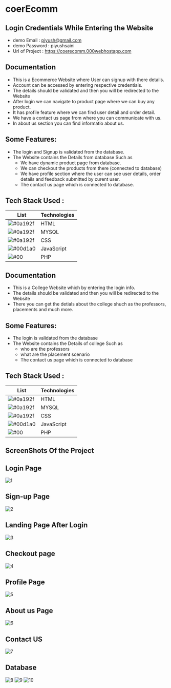 # coerEcomm
## Login Credentials While Entering the Website

- demo Email : piyush@gmail.com
-  demo Password : piyushsaini
- Url of Project : https://coerecomm.000webhostapp.com


## Documentation

- This is a Ecommerce Website where User can signup  with there details.
- Account can be accessed by entering respective credentials.
- The details should be validated and then you will be redirected to the Website 
- After login we can navigate to product page where we can buy any product.
- It has profile feature where we can find user detail and order detail.
- We have a contact us page from where you can communicate with us.
- In about us section you can find informatio about us.

## Some Features:
- The login and Signup is validated from the database.
- The Website contains the Details from database Such as
   - We have dynamic product page from  database.    
   - We can checkout the products from there (connected to database)
   - We have profile section where the user can see user details, order details and feedback submitted by curent user.
   - The contact us page which is connected to database.



## Tech Stack Used :

| List  |  Technologies                                                               |
| ----------------- | ------------------------------------------------------------------ |
|![#0a192f](https://via.placeholder.com/10/0a192f?text=+)| HTML | 
|![#0a192f](https://via.placeholder.com/10/0a192f?text=+)| MYSQL | 
|![#0a192f](https://via.placeholder.com/10/0a192f?text=+)| CSS | 
|![#00d1a0](https://via.placeholder.com/10/00b48a?text=+) |JavaScript |
|![#00](https://via.placeholder.com/10/00b48a?text=+)  |PHP |


## Documentation

- This is a College Website which by entering the login info.
- The details should be validated and then you will be redirected to the Website 
- There you can get the detials about the college shuch as the professors, placements and much more.

## Some Features:
- The login is validated from the database
- The Website contains the Details of college Such as
   - who are the professors
   - what are the placement scenario
   - The contact us page which is connected to database



## Tech Stack Used :

| List  |  Technologies                                                               |
| ----------------- | ------------------------------------------------------------------ |
|![#0a192f](https://via.placeholder.com/10/0a192f?text=+)| HTML | 
|![#0a192f](https://via.placeholder.com/10/0a192f?text=+)| MYSQL | 
|![#0a192f](https://via.placeholder.com/10/0a192f?text=+)| CSS | 
|![#00d1a0](https://via.placeholder.com/10/00b48a?text=+) |JavaScript |
|![#00](https://via.placeholder.com/10/00b48a?text=+)  |PHP |

## ScreenShots Of the Project

## Login Page
![1](https://github.com/ujjawal23/XenonStack/assets/78785865/c4e0841c-e5b4-4d85-93e8-6c705eccee68)
## Sign-up Page
![2](https://github.com/ujjawal23/XenonStack/assets/78785865/46820a0c-0579-4ee5-9d0a-fd049c1b4ad8)
## Landing Page After Login
![3](https://github.com/ujjawal23/XenonStack/assets/78785865/7b61a1b6-3efd-41f2-b4fd-a12036532a93)
## Checkout page
![4](https://github.com/ujjawal23/XenonStack/assets/78785865/e447a7d4-4529-4db3-a05b-be974d798b5a)
## Profile Page
![5](https://github.com/ujjawal23/XenonStack/assets/78785865/f7ce0238-4bfc-407a-a42e-90968da7c1ca)
## About us Page
![6](https://github.com/ujjawal23/XenonStack/assets/78785865/ecb00d67-7f53-4d17-a707-adcf0c8ec054)
## Contact US
![7](https://github.com/ujjawal23/XenonStack/assets/78785865/25c149b8-8eae-4808-94bf-cfdd9d252bc2)
## Database 
![8](https://github.com/ujjawal23/XenonStack/assets/78785865/fb09c1bc-a52f-41da-b23d-92310caf019c)
![9](https://github.com/ujjawal23/XenonStack/assets/78785865/10ac4042-9770-4324-adc7-fec0b7c20eba)
![10](https://github.com/ujjawal23/XenonStack/assets/78785865/fd0ba752-4a0f-44f4-b697-9105d6f4a67a)
